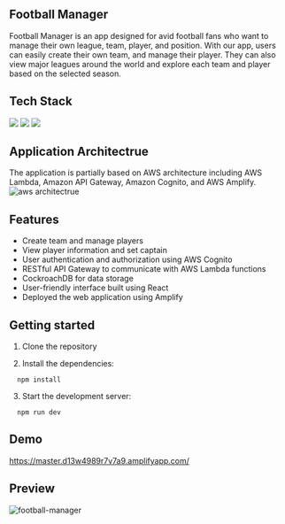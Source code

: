 ## Football Manager

Football Manager is an app designed for avid football fans who want to manage their own league, team, player, and position. With our app, users can easily create their own team, and manage their player. They can also view major leagues around the world and explore each team and player based on the selected season.

## Tech Stack

<img src="https://img.shields.io/badge/React-61DAFB?style=flat-square&logo=react&logoColor=white"/> <img src="https://img.shields.io/badge/AWS-232F3E?style=flat-square&logo=amazon-aws&logoColor=white"/> <img src="https://img.shields.io/badge/CockroachDB-6933FF?style=flat-square&logo=cockroachdb&logoColor=white"/>

## Application Architectrue

The application is partially based on AWS architecture including AWS Lambda, Amazon API Gateway, Amazon Cognito, and AWS Amplify.
![aws architectrue](https://user-images.githubusercontent.com/102700164/233929891-65c9ae2c-3540-4641-b87c-5f6fac7c06eb.png)


## Features

- Create team and manage players
- View player information and set captain
- User authentication and authorization using AWS Cognito
- RESTful API Gateway to communicate with AWS Lambda functions
- CockroachDB for data storage
- User-friendly interface built using React
- Deployed the web application using Amplify

## Getting started

1. Clone the repository

2. Install the dependencies:

```
  npm install
```

3. Start the development server:

```
  npm run dev
```

## Demo

https://master.d13w4989r7v7a9.amplifyapp.com/

## Preview

![football-manager](https://user-images.githubusercontent.com/102700164/227444462-63429391-9605-4506-b67d-eee71158b041.png)
